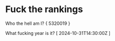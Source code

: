 # Fuck the rankings

Who the hell am I?
{ 5320019 }

What fucking year is it?
[ 2024-10-31T14:30:00Z ]
